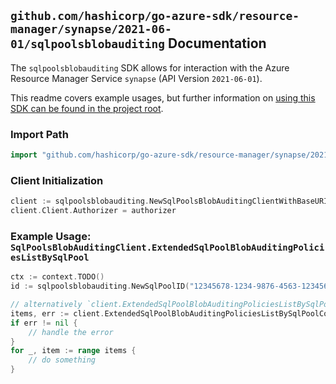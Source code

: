 
## `github.com/hashicorp/go-azure-sdk/resource-manager/synapse/2021-06-01/sqlpoolsblobauditing` Documentation

The `sqlpoolsblobauditing` SDK allows for interaction with the Azure Resource Manager Service `synapse` (API Version `2021-06-01`).

This readme covers example usages, but further information on [using this SDK can be found in the project root](https://github.com/hashicorp/go-azure-sdk/tree/main/docs).

### Import Path

```go
import "github.com/hashicorp/go-azure-sdk/resource-manager/synapse/2021-06-01/sqlpoolsblobauditing"
```


### Client Initialization

```go
client := sqlpoolsblobauditing.NewSqlPoolsBlobAuditingClientWithBaseURI("https://management.azure.com")
client.Client.Authorizer = authorizer
```


### Example Usage: `SqlPoolsBlobAuditingClient.ExtendedSqlPoolBlobAuditingPoliciesListBySqlPool`

```go
ctx := context.TODO()
id := sqlpoolsblobauditing.NewSqlPoolID("12345678-1234-9876-4563-123456789012", "example-resource-group", "workspaceValue", "sqlPoolValue")

// alternatively `client.ExtendedSqlPoolBlobAuditingPoliciesListBySqlPool(ctx, id)` can be used to do batched pagination
items, err := client.ExtendedSqlPoolBlobAuditingPoliciesListBySqlPoolComplete(ctx, id)
if err != nil {
	// handle the error
}
for _, item := range items {
	// do something
}
```

